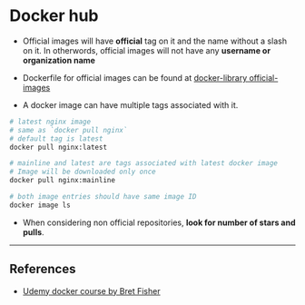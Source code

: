 # Docker hub

* Official images will have **official** tag on it and the name without a slash on it. In otherwords, official images will not have any **username or organization name**

* Dockerfile for official images can be found at [docker-library official-images](https://github.com/docker-library/official-images)

* A docker image can have multiple tags associated with it.

```bash
# latest nginx image
# same as `docker pull nginx`
# default tag is latest
docker pull nginx:latest

# mainline and latest are tags associated with latest docker image
# Image will be downloaded only once
docker pull nginx:mainline

# both image entries should have same image ID
docker image ls
```

* When considering non official repositories, **look for number of stars and pulls**.

---

## References

* [Udemy docker course by Bret Fisher](https://www.udemy.com/share/101WekCUMfd1lVR34=/)
